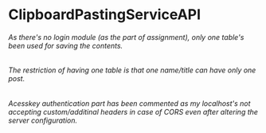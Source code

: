 # ClipboardPastingServiceAPI
###### As there's no login module (as the part of assignment), only one table's been used for saving the contents.
###### The restriction of having one table is that one name/title can have only one post.
###### Acesskey authentication part has been commented as my localhost's not accepting custom/additinal headers in case of CORS even after altering the server configuration.
